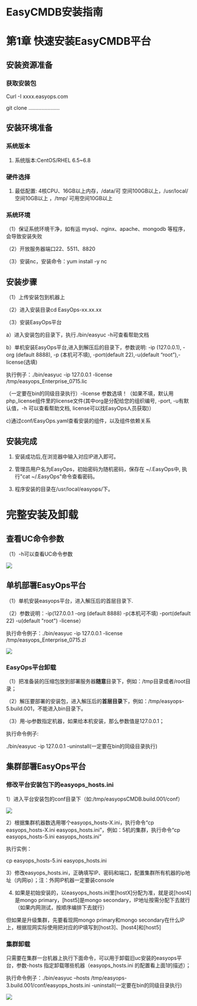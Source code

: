 EasyCMDB安装指南
================

第1章 快速安装EasyCMDB平台
==========================

安装资源准备
------------

### 获取安装包

Curl -I xxxx.easyops.com

git clone …………………

安装环境准备
------------

### 系统版本

1.  系统版本:CentOS/RHEL 6.5\~6.8

### 硬件选择

1.  最低配置: 4核CPU、16GB以上内存，/data/可
    空间100GB以上，/usr/local/空间10GB以上 ，/tmp/ 可用空间10GB以上

### 系统环境

（1）保证系统环境干净，如有运 mysql、nginx、apache、mongodb
等程序，会导致安装失败

（2）开放服务器端口22、5511、8820

（3）安装nc，安装命令：yum install -y nc

安装步骤
--------

（1）上传安装包到机器上

（2）进入安装目录cd EasyOps-xx.xx.xx

（3）安装EasyOps平台

a）进入安装包的目录下，执行./bin/easyuc -h可查看帮助文档

b）单机安装EasyOps平台,进入到解压后的目录下，参数说明: -ip (127.0.0.1), -org
(default 8888), -p (本机可不填), -port(default 22),-u(default
“root”),-license(选填)

执行例子：./bin/easyuc -ip 127.0.0.1 -license /tmp/easyops_Enterprise_0715.lic

（一定要在bin的同级目录执行）-license
参数选填！（如果不填，默认用php_license组件里的license文件(其中org是分配给您的组织编号,
-port, -u有默认值，-h 可以查看帮助文档, license可以找EasyOps人员获取)）

c)通过conf/EasyOps.yaml查看安装的组件，以及组件依赖关系

安装完成
--------

1.  安装成功后,在浏览器中输入对应IP进入即可。

2.  管理员用户名为EasyOps，初始密码为随机密码，保存在 \~/.EasyOps中, 执行"cat
    \~/.EasyOps"命令查看密码。

3.  程序安装的目录在/usr/local/easyops/下。

完整安装及卸载
==============

查看UC命令参数
--------------

（1）-h可以查看UC命令参数

![](media/62dcdc9c8bb9c85baa99ba521013970c.png)

单机部署EasyOps平台
-------------------

（1）单机安装easyops平台，进入解压后的首层目录下.

（2）参数说明：-ip(127.0.0.1 -org (default 8888) -p(本机可不填) -port(default
22) -u(default "root") -license）

执行命令例子：./bin/easyuc -ip 127.0.0.1 -license
/tmp/easyops_Enterprise_0715.zl

![](media/dcec666e3d6f1cd7e284dacacc669161.png)

### EasyOps平台卸载

（1）把准备装的压缩包放到部署服务器**随意**目录下，例如：/tmp目录或者/root目录；

（2）解压要部署的安装包，进入解压后的**首层目录**下，例如：/tmp/easyops-5.build.001，不能进入bin目录下。

（3）用-ip参数指定机器，如果给本机安装，那么参数值是127.0.0.1；

执行命令例子:

./bin/easyuc -ip 127.0.0.1 -uninstall(一定要在bin的同级目录执行)

集群部署EasyOps平台
-------------------

### 修改平台安装包下的easyops_hosts.ini

1）进入平台安装包的conf目录下（如:/tmp/easyopsCMDB.build.001/conf）

![](media/d5962eee0780ba1330168c6e9e7b8d02.png)

2）根据集群机器数选用哪个easyops_hosts-X.ini，执行命令“cp easyops_hosts-X.ini
easyops_hosts.ini”，例如：5机的集群，执行命令“cp easyops_hosts-5.ini
easyops_hosts.ini”

执行实例：

cp easyops_hosts-5.ini easyops_hosts.ini

3）修改easyops_hosts.ini，正确填写IP、密码和端口，配置集群所有机器的ip地址（内网ip）；注：外网IP机器一定要装console

4) 如果是初始安装的，以easyops_hosts.ini里[hostX]分配为准，就是说[host4]是mongo
primary，[host5]是mongo
secondary，IP地址按需分配下去就行（如果内网测试，按顺序编排下去就行）

但如果是升级集群，先要看现网mongo
primary和mongo secondary在什么IP上，根据现网实际使用把对应的IP填写到[host3]、[host4]和[host5]

### 集群卸载

只需要在集群一台机器上执行下面命令，可以用于卸载旧uc安装的easyops平台，参数-hosts
指定卸载哪些机器（easyops_hosts.ini 的配置看上面1的描述）；

执行命令例子：./bin/easyuc –hosts
/tmp/easyops-3.build.001/conf/easyops_hosts.ini
-uninstall(一定要在bin的同级目录执行)

![](media/e216d1384f2b99fa3527ac8ada749c59.png)
